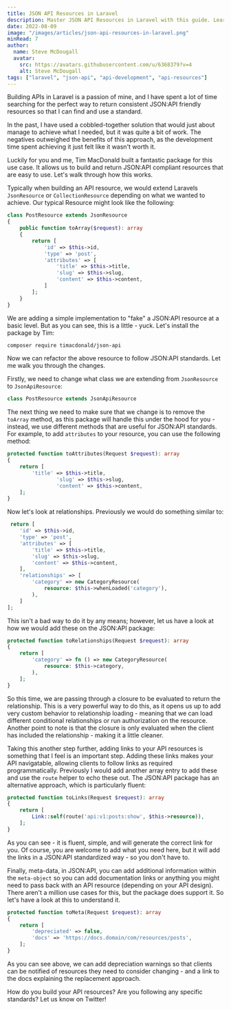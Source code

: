 ```yaml
---
title: JSON API Resources in Laravel
description: Master JSON API Resources in Laravel with this guide. Learn to create consistent, compliant API responses with Tim MacDonald's package, streamlining your API development with attributes, relationships, and meta-data handling.
date: 2022-08-09
image: "/images/articles/json-api-resources-in-laravel.png"
minRead: 7
author:
  name: Steve McDougall
  avatar:
    src: https://avatars.githubusercontent.com/u/6368379?v=4
    alt: Steve McDougall
tags: ["laravel", "json-api", "api-development", "api-resources"]
---
```


Building APIs in Laravel is a passion of mine, and I have spent a lot of time searching for the perfect way to return consistent JSON:API friendly resources so that I can find and use a standard.

In the past, I have used a cobbled-together solution that would just about manage to achieve what I needed, but it was quite a bit of work. The negatives outweighed the benefits of this approach, as the development time spent achieving it just felt like it wasn't worth it.

Luckily for you and me, Tim MacDonald built a fantastic package for this use case. It allows us to build and return JSON:API compliant resources that are easy to use. Let's walk through how this works.

Typically when building an API resource, we would extend Laravels `JsonResource` or `CollectionResource` depending on what we wanted to achieve. Our typical Resource might look like the following:

```php
class PostResource extends JsonResource
{
    public function toArray($request): array
    {
        return [
            'id' => $this->id,
            'type' => 'post',
            'attributes' => [
                'title' => $this->title,
                'slug' => $this->slug,
                'content' => $this->content,
            ]
        ];
    }
}
```

We are adding a simple implementation to "fake" a JSON:API resource at a basic level. But as you can see, this is a little - yuck. Let's install the package by Tim:

```bash
composer require timacdonald/json-api
```

Now we can refactor the above resource to follow JSON:API standards. Let me walk you through the changes.

Firstly, we need to change what class we are extending from `JsonResource` to `JsonApiResource`:

```php
class PostResource extends JsonApiResource
```

The next thing we need to make sure that we change is to remove the `toArray` method, as this package will handle this under the hood for you - instead, we use different methods that are useful for JSON:API standards. For example, to add `attributes` to your resource, you can use the following method:

```php
protected function toAttributes(Request $request): array
{
	return [
		'title' => $this->title,
                'slug' => $this->slug,
                'content' => $this->content,
	];
}
```

Now let's look at relationships. Previously we would do something similar to:

```php
 return [
	'id' => $this->id,
	'type' => 'post',
	'attributes' => [
		'title' => $this->title,
		'slug' => $this->slug,
		'content' => $this->content,
	],
	'relationships' => [
		'category' => new CategoryResource(
			resource: $this->whenLoaded('category'),
		),
	]
];
```

This isn't a bad way to do it by any means; however, let us have a look at how we would add these on the JSON:API package:

```php
protected function toRelationships(Request $request): array
{
	return [
		'category' => fn () => new CategoryResource(
			resource: $this->category,
		),
	];
}
``` 

So this time, we are passing through a closure to be evaluated to return the relationship. This is a very powerful way to do this, as it opens us up to add very custom behavior to relationship loading - meaning that we can load different conditional relationships or run authorization on the resource. Another point to note is that the closure is only evaluated when the client has included the relationship - making it a little cleaner.

Taking this another step further, adding links to your API resources is something that I feel is an important step. Adding these links makes your API navigatable, allowing clients to follow links as required programmatically. Previously I would add another array entry to add these and use the `route` helper to echo these out. The JSON:API package has an alternative approach, which is particularly fluent:

```php
protected function toLinks(Request $request): array
{
	return [
		Link::self(route('api:v1:posts:show', $this->resource)),
	];
}
```

As you can see - it is fluent, simple, and will generate the correct link for you. Of course, you are welcome to add what you need here, but it will add the links in a JSON:API standardized way - so you don't have to.

Finally, meta-data, in JSON:API, you can add additional information within the `meta-object` so you can add documentation links or anything you might need to pass back with an API resource (depending on your API design). There aren't a million use cases for this, but the package does support it. So let's have a look at this to understand it.

```php
protected function toMeta(Request $request): array
{
	return [
		'depreciated' => false,
		'docs' => 'https://docs.domain/com/resources/posts',
	];
}
```

As you can see above, we can add depreciation warnings so that clients can be notified of resources they need to consider changing - and a link to the docs explaining the replacement approach.

How do you build your API resources? Are you following any specific standards? Let us know on Twitter!
